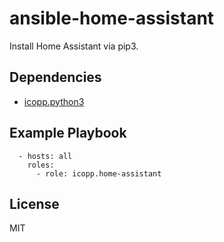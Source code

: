 # ansible-home-assistant

Install Home Assistant via pip3.

## Dependencies

* [icopp.python3](https://github.com/icopp/ansible-python3)

## Example Playbook

```
  - hosts: all
    roles:
      - role: icopp.home-assistant
```

## License

MIT
